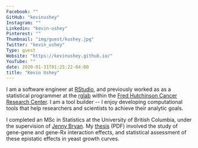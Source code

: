 ```yaml
---
Facebook: ""
GitHub: "kevinushey"
Instagram: ""
Linkedin: "kevin-ushey"
Pinterest: ""
Thumbnail: "img/guest/kushey.jpg"
Twitter: "kevin_ushey"
Type: guest
Website: "https://kevinushey.github.io/"
YouTube: ""
date: 2020-01-31T01:25:22-04:00
title: "Kevin Ushey"
---
```


I am a software engineer at <a href="http://www.rstudio.com">RStudio</a>, and previously worked as as a statistical programmer at the <a href="http://www.rglab.org/">rglab</a> within the <a href="http://www.fhcrc.org/en.html">Fred Hutchinson Cancer Research Center</a>. I am a tool builder -- I enjoy developing computational tools that help researchers and scientists to achieve their analytic goals.

I completed an MSc in Statistics at the University of British Columbia, under the supervision of <a href="http://www.stat.ubc.ca/~jenny/">Jenny Bryan</a>. My <a href="https://circle.ubc.ca/bitstream/id/132997/ubc_2011_fall_ushey_kevin.pdf">thesis</a> (PDF) involved the study of gene-gene and gene-Rx interaction effects, and statistical assessment of these epistatic effects in yeast growth curves.